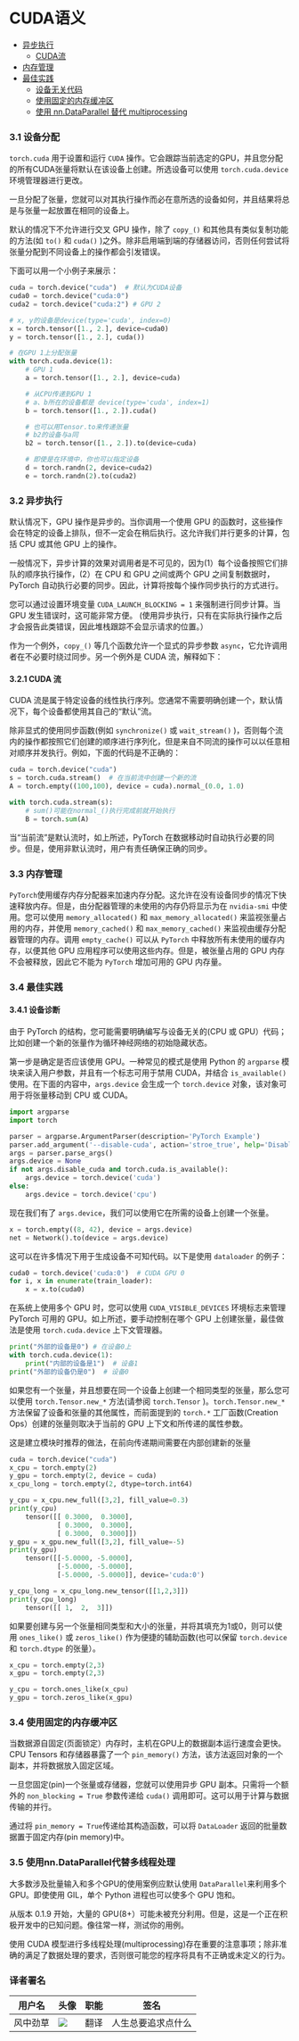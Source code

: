 

# CUDA语义

*   [异步执行](#asynchronous-execution)
    *   [CUDA流](#cuda-streams)
*   [内存管理](#memory-management)
*   [最佳实践](#best-practices)
    *   [设备无关代码](#device-agnostic-code)
    *   [使用固定的内存缓冲区](#use-pinned-memory-buffers)
    *   [使用 nn.DataParallel 替代 multiprocessing](#use-nn-dataparallel-instead-of-multiprocessing)

### 3.1 设备分配

`torch.cuda` 用于设置和运行 `CUDA` 操作。它会跟踪当前选定的GPU，并且您分配的所有CUDA张量将默认在该设备上创建。所选设备可以使用 `torch.cuda.device` 环境管理器进行更改。

一旦分配了张量，您就可以对其执行操作而必在意所选的设备如何，并且结果将总是与张量一起放置在相同的设备上。

默认的情况下不允许进行交叉 GPU 操作，除了 `copy_()` 和其他具有类似复制功能的方法(如 `to()` 和 `cuda()` )之外。除非启用端到端的存储器访问，否则任何尝试将张量分配到不同设备上的操作都会引发错误。

下面可以用一个小例子来展示：

```py
cuda = torch.device("cuda")  # 默认为CUDA设备
cuda0 = torch.device("cuda:0")
cuda2 = torch.device("cuda:2") # GPU 2

# x, y的设备是device(type='cuda', index=0)
x = torch.tensor([1., 2.], device=cuda0)
y = torch.tensor([1., 2.], cuda())

# 在GPU 1上分配张量
with torch.cuda.device(1):
    # GPU 1
    a = torch.tensor([1., 2.], device=cuda)

    # 从CPU传递到GPU 1
    # a、b所在的设备都是 device(type='cuda', index=1)
    b = torch.tensor([1., 2.]).cuda()

    # 也可以用Tensor.to来传递张量
    # b2的设备与a同
    b2 = torch.tensor([1., 2.]).to(device=cuda)

    # 即使是在环境中，你也可以指定设备
    d = torch.randn(2, device=cuda2)
    e = torch.randn(2).to(cuda2)
```

### 3.2 异步执行

默认情况下，GPU 操作是异步的。当你调用一个使用 GPU 的函数时，这些操作会在特定的设备上排队，但不一定会在稍后执行。这允许我们并行更多的计算，包括 CPU 或其他 GPU 上的操作。

一般情况下，异步计算的效果对调用者是不可见的，因为(1）每个设备按照它们排队的顺序执行操作，(2）在 CPU 和 GPU 之间或两个 GPU 之间复制数据时，PyTorch 自动执行必要的同步。因此，计算将按每个操作同步执行的方式进行。

您可以通过设置环境变量 `CUDA_LAUNCH_BLOCKING = 1` 来强制进行同步计算。当 GPU 发生错误时，这可能非常方便。 (使用异步执行，只有在实际执行操作之后才会报告此类错误，因此堆栈跟踪不会显示请求的位置。）

作为一个例外，`copy_()` 等几个函数允许一个显式的异步参数 `async`，它允许调用者在不必要时绕过同步。另一个例外是 CUDA 流，解释如下：

#### 3.2.1 CUDA 流

CUDA 流是属于特定设备的线性执行序列。您通常不需要明确创建一个，默认情况下，每个设备都使用其自己的“默认”流。

除非显式的使用同步函数(例如 `synchronize()` 或 `wait_stream()` )，否则每个流内的操作都按照它们创建的顺序进行序列化，但是来自不同流的操作可以以任意相对顺序并发执行。例如，下面的代码是不正确的：

```py
cuda = torch.device("cuda")
s = torch.cuda.stream()  # 在当前流中创建一个新的流
A = torch.empty((100,100), device = cuda).normal_(0.0, 1.0)

with torch.cuda.stream(s):
    # sum()可能在normal_()执行完成前就开始执行
    B = torch.sum(A)
```

当“当前流”是默认流时，如上所述，PyTorch 在数据移动时自动执行必要的同步。但是，使用非默认流时，用户有责任确保正确的同步。

### 3.3 内存管理

`PyTorch`使用缓存内存分配器来加速内存分配。这允许在没有设备同步的情况下快速释放内存。但是，由分配器管理的未使用的内存仍将显示为在 `nvidia-smi` 中使用。您可以使用 `memory_allocated()` 和 `max_memory_allocated()` 来监视张量占用的内存，并使用 `memory_cached()` 和 `max_memory_cached()` 来监视由缓存分配器管理的内存。调用 `empty_cache()` 可以从 `PyTorch` 中释放所有未使用的缓存内存，以便其他 GPU 应用程序可以使用这些内存。但是，被张量占用的 GPU 内存不会被释放，因此它不能为 `PyTorch` 增加可用的 GPU 内存量。

### 3.4 最佳实践

#### 3.4.1 设备诊断

由于 PyTorch 的结构，您可能需要明确编写与设备无关的(CPU 或 GPU）代码；比如创建一个新的张量作为循环神经网络的初始隐藏状态。

第一步是确定是否应该使用 GPU。一种常见的模式是使用 Python 的 `argparse` 模块来读入用户参数，并且有一个标志可用于禁用 CUDA，并结合 `is_available()` 使用。在下面的内容中，`args.device` 会生成一个 `torch.device` 对象，该对象可用于将张量移动到 CPU 或 CUDA。

```py
import argparse
import torch

parser = argparse.ArgumentParser(description='PyTorch Example')
parser.add_argument('--disable-cuda', action='stroe_true', help='Disable CUDA')
args = parser.parse_args()
args.device = None
if not args.disable_cuda and torch.cuda.is_available():
    args.device = torch.device('cuda')
else:
    args.device = torch.device('cpu')
```

现在我们有了 `args.device`，我们可以使用它在所需的设备上创建一个张量。

```py
x = torch.empty((8, 42), device = args.device)
net = Network().to(device = args.device)
```

这可以在许多情况下用于生成设备不可知代码。以下是使用 `dataloader` 的例子：

```py
cuda0 = torch.device('cuda:0')  # CUDA GPU 0
for i, x in enumerate(train_loader):
    x = x.to(cuda0)
```

在系统上使用多个 GPU 时，您可以使用 `CUDA_VISIBLE_DEVICES` 环境标志来管理 PyTorch 可用的 GPU。如上所述，要手动控制在哪个 GPU 上创建张量，最佳做法是使用 `torch.cuda.device` 上下文管理器。

```py
print("外部的设备是0") # 在设备0上
with torch.cuda.device(1):
    print("内部的设备是1")  # 设备1
print("外部的设备仍是0")  # 设备0
```

如果您有一个张量，并且想要在同一个设备上创建一个相同类型的张量，那么您可以使用 `torch.Tensor.new_*` 方法(请参阅 `torch.Tensor` )。`torch.Tensor.new_*` 方法保留了设备和张量的其他属性，而前面提到的 `torch.*` 工厂函数(Creation Ops）创建的张量则取决于当前的 GPU 上下文和所传递的属性参数。

这是建立模块时推荐的做法，在前向传递期间需要在内部创建新的张量

```py
cuda = torch.device("cuda")
x_cpu = torch.empty(2)
y_gpu = torch.empty(2, device = cuda)
x_cpu_long = torch.empty(2, dtype=torch.int64)

y_cpu = x_cpu.new_full([3,2], fill_value=0.3)
print(y_cpu)
    tensor([[ 0.3000,  0.3000],
            [ 0.3000,  0.3000],
            [ 0.3000,  0.3000]])
y_gpu = x_gpu.new_full([3,2], fill_value=-5)
print(y_gpu)
    tensor([[-5.0000, -5.0000],
            [-5.0000, -5.0000],
            [-5.0000, -5.0000]], device='cuda:0')

y_cpu_long = x_cpu_long.new_tensor([[1,2,3]])
print(y_cpu_long)
    tensor([[ 1,  2,  3]])
```

如果要创建与另一个张量相同类型和大小的张量，并将其填充为1或0，则可以使用 `ones_like()` 或 `zeros_like()` 作为便捷的辅助函数(也可以保留 `torch.device` 和 `torch.dtype` 的张量）。

```py
x_cpu = torch.empty(2,3)
x_gpu = torch.empty(2,3)

y_cpu = torch.ones_like(x_cpu)
y_gpu = torch.zeros_like(x_gpu)
```

### 3.4 使用固定的内存缓冲区

当数据源自固定(页面锁定）内存时，主机在GPU上的数据副本运行速度会更快。 CPU Tensors 和存储器暴露了一个 `pin_memory()` 方法，该方法返回对象的一个副本，并将数据放入固定区域。

一旦您固定(pin)一个张量或存储器，您就可以使用异步 GPU 副本。只需将一个额外的 `non_blocking = True` 参数传递给 `cuda()` 调用即可。这可以用于计算与数据传输的并行。

通过将 `pin_memory = True`传递给其构造函数，可以将 `DataLoader` 返回的批量数据置于固定内存(pin memory)中。

### 3.5 使用nn.DataParallel代替多线程处理

大多数涉及批量输入和多个GPU的使用案例应默认使用 `DataParallel`来利用多个 GPU。即使使用 GIL，单个 Python 进程也可以使多个 GPU 饱和。

从版本 0.1.9 开始，大量的 GPU(8+）可能未被充分利用。但是，这是一个正在积极开发中的已知问题。像往常一样，测试你的用例。

使用 CUDA 模型进行多线程处理(multiprocessing)存在重要的注意事项；除非准确的满足了数据处理的要求，否则很可能您的程序将具有不正确或未定义的行为。

### 译者署名

| 用户名 | 头像 | 职能 | 签名 |
| --- | --- | --- | --- |
| 风中劲草 | ![](img/2018033000352689884.jpeg) | 翻译 | 人生总要追求点什么 |

